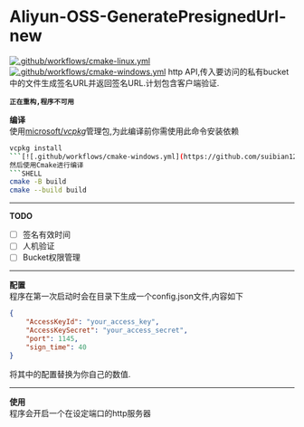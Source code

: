 # Aliyun-OSS-GeneratePresignedUrl-new
[![.github/workflows/cmake-linux.yml](https://github.com/suibian12562/Aliyun-OSS-SignServer-new/actions/workflows/cmake-linux.yml/badge.svg?branch=dev)](https://github.com/suibian12562/Aliyun-OSS-SignServer-new/actions/workflows/cmake-linux.yml)  
[![.github/workflows/cmake-windows.yml](https://github.com/suibian12562/Aliyun-OSS-SignServer-new/actions/workflows/cmake-windows.yml/badge.svg?branch=dev)](https://github.com/suibian12562/Aliyun-OSS-SignServer-new/actions/workflows/cmake-windows.yml)
http API,传入要访问的私有bucket中的文件生成签名URL并返回签名URL.计划包含客户端验证.

**`正在重构,程序不可用`**


**编译**  
使用[microsoft/_vcpkg_](https://github.com/microsoft/vcpkg)管理包,为此编译前你需使用此命令安装依赖
```BASH
vcpkg install
```[![.github/workflows/cmake-windows.yml](https://github.com/suibian12562/Aliyun-OSS-SignServer-new/actions/workflows/cmake-windows.yml/badge.svg)](https://github.com/suibian12562/Aliyun-OSS-SignServer-new/actions/workflows/cmake-windows.yml)
然后使用Cmake进行编译
```SHELL
cmake -B build
cmake --build build
```
***
**TODO**  
- [ ] 签名有效时间  
- [ ] 人机验证  
- [ ] Bucket权限管理  
***
**配置**  
程序在第一次启动时会在目录下生成一个config.json文件,内容如下
```json
{
    "AccessKeyId": "your_access_key",
    "AccessKeySecret": "your_access_secret",
    "port": 1145,
    "sign_time": 40
}
```
将其中的配置替换为你自己的数值.
***
**使用**  
程序会开启一个在设定端口的http服务器

